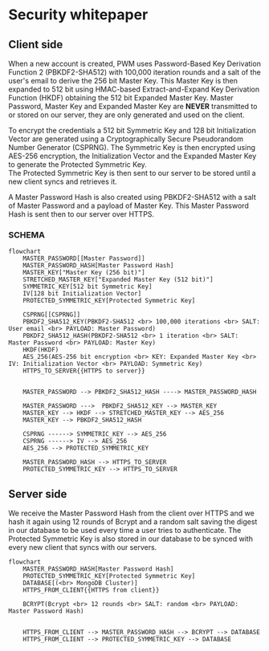 # Security whitepaper

## Client side

When a new account is created, PWM uses Password-Based Key Derivation Function 2 (PBKDF2-SHA512) with 100,000 iteration rounds
and a salt of the user's email to derive the 256 bit Master Key.
This Master Key is then expanded to 512 bit using HMAC-based Extract-and-Expand Key Derivation Function (HKDF) obtaining
the 512 bit Expanded Master Key.
Master Password, Master Key and Expanded Master Key are **NEVER** transmitted to or stored on our server, they are only
generated and used on the client.

To encrypt the credentials a 512 bit Symmetric Key and 128 bit Initialization Vector are generated using a
Cryptographically Secure Pseudorandom Number Generator (CSPRNG). The Symmetric Key is then encrypted using AES-256
encryption, the Initialization Vector and the Expanded Master Key to generate the Protected Symmetric Key. <br>
The Protected Symmetric Key is then sent to our server to be stored until a new client syncs and retrieves it.

A Master Password Hash is also created using PBKDF2-SHA512 with a salt of Master Password and a payload of Master Key.
This Master Password Hash is sent then to our server over HTTPS.

### SCHEMA

```mermaid
flowchart
    MASTER_PASSWORD[[Master Password]]
    MASTER_PASSWORD_HASH[Master Password Hash]
    MASTER_KEY["Master Key (256 bit)"]
    STRETCHED_MASTER_KEY["Expanded Master Key (512 bit)"]
    SYMMETRIC_KEY[512 bit Symmetric Key]
    IV[128 bit Initialization Vector]
    PROTECTED_SYMMETRIC_KEY[Protected Symmetric Key]

    CSPRNG[[CSPRNG]]
    PBKDF2_SHA512_KEY(PBKDF2-SHA512 <br> 100,000 iterations <br> SALT: User email <br> PAYLOAD: Master Password)
    PBKDF2_SHA512_HASH(PBKDF2-SHA512 <br> 1 iteration <br> SALT: Master Password <br> PAYLOAD: Master Key)
    HKDF(HKDF)
    AES_256(AES-256 bit encryption <br> KEY: Expanded Master Key <br> IV: Initialization Vector <br> PAYLOAD: Symmetric Key)
    HTTPS_TO_SERVER{{HTTPS to server}}


    MASTER_PASSWORD --> PBKDF2_SHA512_HASH ----> MASTER_PASSWORD_HASH

    MASTER_PASSWORD --->  PBKDF2_SHA512_KEY --> MASTER_KEY
    MASTER_KEY --> HKDF --> STRETCHED_MASTER_KEY --> AES_256
    MASTER_KEY --> PBKDF2_SHA512_HASH

    CSPRNG ------> SYMMETRIC_KEY --> AES_256
    CSPRNG ------> IV --> AES_256
    AES_256 --> PROTECTED_SYMMETRIC_KEY

    MASTER_PASSWORD_HASH --> HTTPS_TO_SERVER
    PROTECTED_SYMMETRIC_KEY --> HTTPS_TO_SERVER
```

## Server side

We receive the Master Password Hash from the client over HTTPS and we hash it again using 12 rounds of Bcrypt and
a random salt saving the digest in our database to be used every time a user tries to authenticate.
The Protected Symmetric Key is also stored in our database to be synced with every new client that syncs with our servers.

```mermaid
flowchart
    MASTER_PASSWORD_HASH[Master Password Hash]
    PROTECTED_SYMMETRIC_KEY[Protected Symmetric Key]
    DATABASE[(<br> MongoDB Cluster)]
    HTTPS_FROM_CLIENT{{HTTPS from client}}

    BCRYPT(Bcrypt <br> 12 rounds <br> SALT: random <br> PAYLOAD: Master Password Hash)


    HTTPS_FROM_CLIENT --> MASTER_PASSWORD_HASH --> BCRYPT --> DATABASE
    HTTPS_FROM_CLIENT --> PROTECTED_SYMMETRIC_KEY --> DATABASE
```

